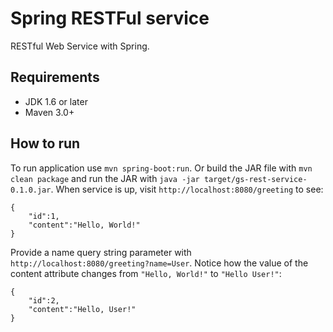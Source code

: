 # Spring RESTFul service

RESTful Web Service with Spring.

## Requirements

- JDK 1.6 or later
- Maven 3.0+

## How to run

To run application use `mvn spring-boot:run`. Or build the JAR file with `mvn 
clean package` and run the JAR with `java -jar target/gs-rest-service-0.1.0.jar`. 
When service is up, visit  `http://localhost:8080/greeting` to see: 

    {
        "id":1,
        "content":"Hello, World!"
    }

Provide a name query string parameter with `http://localhost:8080/greeting?name=User`. 
Notice how the value of the content attribute changes from `"Hello, World!"` to 
`"Hello User!"`:

    {
        "id":2,
        "content":"Hello, User!"
    }
